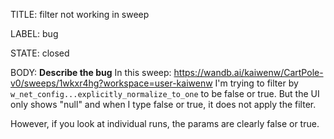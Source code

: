 TITLE:
filter not working in sweep

LABEL:
bug

STATE:
closed

BODY:
**Describe the bug**
In this sweep: https://wandb.ai/kaiwenw/CartPole-v0/sweeps/1wkxr4hg?workspace=user-kaiwenw
I'm trying to filter by `w_net_config...explicitly_normalize_to_one` to be false or true. 
But the UI only shows "null" and when I type false or true, it does not apply the filter.


However, if you look at individual runs, the params are clearly false or true.


